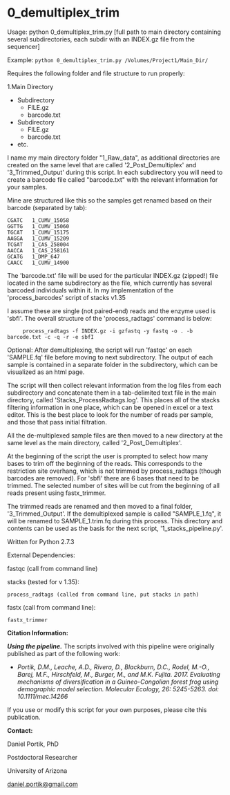 # 0_demultiplex_trim

Usage: python 0_demultiplex_trim.py [full path to main directory containing several subdirectories, each subdir with an INDEX.gz file from the sequencer]

Example:
`python 0_demultiplex_trim.py /Volumes/Project1/Main_Dir/`

Requires the following folder and file structure to run properly:

1.Main Directory 
  * Subdirectory
    * FILE.gz
    * barcode.txt
  * Subdirectory
    * FILE.gz
    * barcode.txt
  * etc.

I name my main directory folder "1_Raw_data", as additional directories are created on the
same level that are called '2_Post_Demultiplex' and '3_Trimmed_Output' during this script.
In each subdirectory you will need to create a barcode file called "barcode.txt" with the relevant 
information for your samples.

Mine are structured like this so the samples get renamed based on their barcode (separated by tab):

```
CGATC	1_CUMV_15058
GGTTG	1_CUMV_15060
TGCAT	1_CUMV_15175
AAGGA	1_CUMV_15209
TCGAT	1_CAS_258004
AACCA	1_CAS_258161
GCATG	1_DMP_647
CAACC	1_CUMV_14900
```

The 'barcode.txt' file will be used for the particular INDEX.gz (zipped!) file located in the same subdirectory as the file,
which currently has several barcoded individuals within it. In my implementation of the 'process_barcodes' script of stacks v1.35

I assume these are single (not paired-end) reads and the enzyme used is 'sbfI'. The overall structure of the 'process_radtags'
command is below:

         process_radtags -f INDEX.gz -i gzfastq -y fastq -o . -b barcode.txt -c -q -r -e sbfI
         
Optional: After demultiplexing, the script will run 'fastqc' on each 'SAMPLE.fq' file before moving to next subdirectory. The output of 
each sample is contained in a separate folder in the subdirectory, which can be visualized as an html page.

The script will then collect relevant information from the log files from each subdirectory and concatenate them 
in a tab-delimited text file in the main directory, called 'Stacks_ProcessRadtags.log'. This places all of
the stacks filtering information in one place, which can be opened in excel or a text editor. This is 
the best place to look for the number of reads per sample, and those that pass initial filtration. 

All the de-multiplexed sample files are then moved to a new directory at the same level as the main directory,
called '2_Post_Demultiplex'.

At the beginning of the script the user is prompted to select how many bases to trim off the beginning of the reads. This
corresponds to the restriction site overhang, which is not trimmed by process_radtags (though barcodes are removed). For 'sbfI'
there are 6 bases that need to be trimmed. The selected number of sites will be cut from the beginning of all reads present
using fastx_trimmer.

The trimmed reads are renamed and then moved to a final folder, '3_Trimmed_Output'.  If the demultiplexed sample is called
"SAMPLE_1.fq", it will be renamed to SAMPLE_1.trim.fq during this process.  This directory and contents can be used as the basis for
the next script, '1_stacks_pipeline.py'.

Written for Python 2.7.3

External Dependencies:

fastqc (call from command line)

stacks (tested for v 1.35):

    process_radtags (called from command line, put stacks in path)
    
fastx (call from command line):

    fastx_trimmer



**Citation Information:**

***Using the pipeline.***
The scripts involved with this pipeline were originally published as part of the following work:

+ *Portik, D.M., Leache, A.D., Rivera, D., Blackburn, D.C., Rodel, M.-O., Barej, M.F., Hirschfeld, M., Burger, M., and M.K. Fujita. 2017. Evaluating mechanisms of diversification in a Guineo-Congolian forest frog using demographic model selection. Molecular Ecology, 26: 5245-5263. doi: 10.1111/mec.14266*

If you use or modify this script for your own purposes, please cite this publication.


**Contact:**

Daniel Portik, PhD

Postdoctoral Researcher

University of Arizona

daniel.portik@gmail.com
